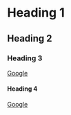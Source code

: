 # Heading 1
## Heading 2
### Heading 3
[Google](https://www.google.co.in)
#### Heading 4
[Google](https://www.google.co.in)
